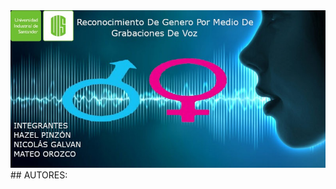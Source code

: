 <div align="center"><img src="https://raw.githubusercontent.com/NicoGalvan/proyecto-IA/master/img/Banner.jpeg" style="width:700px;" ></div>
## AUTORES:
